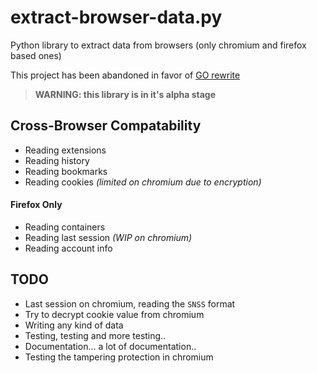 # extract-browser-data.py
Python library to extract data from browsers (only chromium and firefox based ones)

This project has been abandoned in favor of [GO rewrite](https://github.com/sandorex/ebd)

> **WARNING: this library is in it's alpha stage**

## Cross-Browser Compatability
- Reading extensions
- Reading history
- Reading bookmarks
- Reading cookies _(limited on chromium due to encryption)_

#### Firefox Only
- Reading containers
- Reading last session _(WIP on chromium)_
- Reading account info

## TODO

- Last session on chromium, reading the `SNSS` format
- Try to decrypt cookie value from chromium
- Writing any kind of data
- Testing, testing and more testing..
- Documentation... a lot of documentation..
- Testing the tampering protection in chromium
